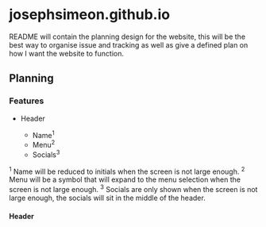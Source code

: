 # josephsimeon.github.io

README will contain the planning design for the website, this will be the best way to organise issue and tracking as
well as give a defined plan on how I want the website to function.

## Planning

### Features

* Header
    
    * Name<sup>1</sup>
    * Menu<sup>2</sup>
    * Socials<sup>3</sup>

<sup>1</sup> Name will be reduced to initials when the screen is not large enough.
<sup>2</sup> Menu will be a symbol that will expand to the menu selection when the screen is not large enough.
<sup>3</sup> Socials are only shown when the screen is not large enough, the socials will sit in the middle of the header.

#### Header
